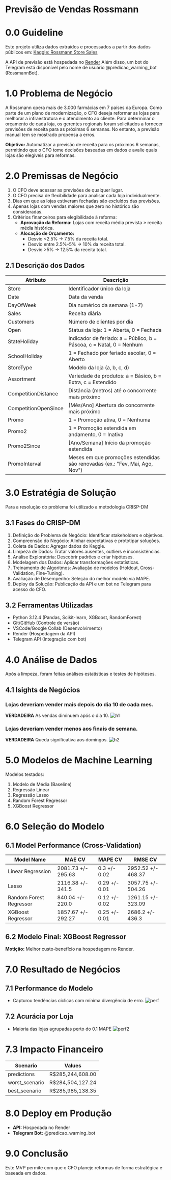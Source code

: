# Previsão de Vendas Rossmann

# 0.0 Guideline

Este projeto utiliza dados extraídos e processados a partir dos dados públicos em: [Kaggle: Rossmann Store Sales](https://www.kaggle.com/c/rossmann-store-sales/data)

A API de previsão está hospedada no [Render](https://render.com/)
Além disso, um bot do Telegram está disponível pelo nome de usuário @predicao_warning_bot (RossmannBot).

# 1.0 Problema de Negócio

A Rossmann opera mais de 3.000 farmácias em 7 países da Europa. Como parte de um plano de modernização, o CFO deseja reformar as lojas para melhorar a infraestrutura e o atendimento ao cliente. Para determinar o orçamento de cada loja, os gerentes regionais foram solicitados a fornecer previsões de receita para as próximas 6 semanas. No entanto, a previsão manual tem se mostrado propensa a erros.

**Objetivo:** Automatizar a previsão de receita para os próximos 6 semanas, permitindo que o CFO tome decisões baseadas em dados e avalie quais lojas são elegíveis para reformas.

# 2.0 Premissas de Negócio

1. O CFO deve acessar as previsões de qualquer lugar.
2. O CFO precisa de flexibilidade para analisar cada loja individualmente.
3. Dias em que as lojas estiveram fechadas são excluídos das previsões.
4. Apenas lojas com vendas maiores que zero no histórico são consideradas.
5. Critérios financeiros para elegibilidade à reforma:
    - **Aprovação da Reforma:** Lojas com receita média prevista ≥ receita média histórica.
    - **Alocação de Orçamento:**
      - Desvio <2.5% → 7.5% da receita total.
      - Desvio entre 2.5%–5% → 10% da receita total.
      - Desvio >5% → 12.5% da receita total.

## 2.1 Descrição dos Dados
| Atributo | Descrição |
| -- | -- |
| Store | Identificador único da loja |
| Date | Data da venda |
| DayOfWeek | Dia numérico da semana (1-7) |
| Sales | Receita diária |
| Customers | 	Número de clientes por dia |
| Open | 	Status da loja: 1 = Aberta, 0 = Fechada |
| StateHoliday | Indicador de feriado: a = Público, b = Páscoa, c = Natal, 0 = Nenhum |
| SchoolHoliday | 1 = Fechado por feriado escolar, 0 = Aberto |
| StoreType | Modelo da loja (a, b, c, d) |
| Assortment | Variedade de produtos: a = Básico, b = Extra, c = Estendido |
| CompetitionDistance | 	Distância (metros) até o concorrente mais próximo |
| CompetitionOpenSince | [Mês/Ano] Abertura do concorrente mais próximo |
| Promo | 1 = Promoção ativa, 0 = Nenhuma |
| Promo2 | 1 = Promoção estendida em andamento, 0 = Inativa |
| Promo2Since | [Ano/Semana] Início da promoção estendida |
| PromoInterval | Meses em que promoções estendidas são renovadas (ex.: "Fev, Mai, Ago, Nov") |

# 3.0 Estratégia de Solução
Para a resolução do problema foi utilizado a metodologia CRISP-DM

## 3.1 Fases do CRISP-DM
1. Definição do Problema de Negócio: Identificar stakeholders e objetivos.
2. Compreensão do Negócio: Alinhar expectativas e prototipar soluções.
3. Coleta de Dados: Agregar dados do Kaggle.
4. Limpeza de Dados: Tratar valores ausentes, outliers e inconsistências.
5. Análise Exploratória: Descobrir padrões e criar hipóteses.
6. Modelagem dos Dados: Aplicar transformações estatísticas.
7. Treinamento de Algoritmos: Avaliação de modelos (Holdout, Cross-Validation, Fine-Tuning).
8. Avaliação de Desempenho: Seleção do melhor modelo via MAPE.
9. Deploy da Solução: Publicação da API e um bot no Telegram para acesso do CFO.

## 3.2 Ferramentas Utilizadas
- Python 3.12.4 (Pandas, Scikit-learn, XGBoost, RandomForest)
- Git/GitHub (Controle de versão)
- VSCode/Google Collab (Desenvolvimento)
- Render (Hospedagem da API)
- Telegram API (Integração com bot)

# 4.0 Análise de Dados
Após a limpeza, foram feitas análises estatísticas e testes de hipóteses.

## 4.1 Isights de Negócios

### Lojas deveriam vender mais depois do dia 10 de cada mes.
**VERDADEIRA** As vendas diminuem após o dia 10.
![h1](https://github.com/user-attachments/assets/92ec1a1a-65a2-45d2-b291-068f64df3762)

### Lojas deveriam vender menos aos finais de semana.
**VERDADEIRA** Queda significativa aos domingos.
![h2](https://github.com/user-attachments/assets/490fc8b2-167d-49fd-8873-5acb5a066ffa)

# 5.0 Modelos de Machine Learning
Modelos testados:
  1. Modelo de Média (Baseline)
  2. Regressão Linear
  3. Regressão Lasso
  4. Random Forest Regressor
  5. XGBoost Regressor

# 6.0 Seleção do Modelo

## 6.1 Model Performance (Cross-Validation)



| Model Name | MAE CV | MAPE CV | RMSE CV |
| ----- | --- | ---- | ---- |
|	Linear Regression	|2081.73 +/- 295.63|	0.3 +/- 0.02|	2952.52 +/- 468.37|
|	Lasso|	2116.38 +/- 341.5|	0.29 +/- 0.01|	3057.75 +/- 504.26|
|	Random Forest Regressor|	840.04 +/- 220.0	|0.12 +/- 0.02|	1261.15 +/- 323.09|
|	XGBoost Regressor|	1857.67 +/- 292.27|	0.25 +/- 0.01	|2686.2 +/- 436.3|

## 6.2 Modelo Final: XGBoost Regressor
**Motição:** Melhor custo-benefício na hospedagem no Render.

# 7.0 Resultado de Negócios

## 7.1 Performance do Modelo
- Capturou tendências cíclicas com mínima divergência de erro.
![perf](https://github.com/user-attachments/assets/1df6f1c4-acb3-4078-a0b8-41d4ed8b8916)

## 7.2 Acurácia por Loja
- Maioria das lojas agrupadas perto do 0.1 MAPE
![perf2](https://github.com/user-attachments/assets/57570793-8d07-4e4d-969e-53585db5c5b4)

# 7.3 Impacto Financeiro
|Scenario|	Values|
| ----- | --- | 
|	predictions|	R$285,244,608.00|
|	worst_scenario|	R$284,504,127.24|
|	best_scenario|	R$285,985,138.35|

# 8.0 Deploy em Produção
- **API:** Hospedada no Render
- **Telegram Bot:** @predicao_warning_bot

# 9.0 Conclusão
Este MVP permite com que o CFO planeje reformas de forma estratégica e baseada em dados.






